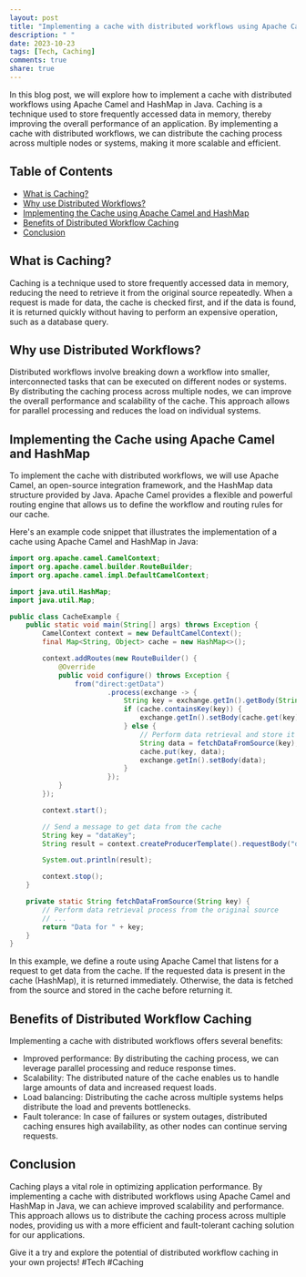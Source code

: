 ```yaml
---
layout: post
title: "Implementing a cache with distributed workflows using Apache Camel and HashMap in Java"
description: " "
date: 2023-10-23
tags: [Tech, Caching]
comments: true
share: true
---
```


In this blog post, we will explore how to implement a cache with distributed workflows using Apache Camel and HashMap in Java. Caching is a technique used to store frequently accessed data in memory, thereby improving the overall performance of an application. By implementing a cache with distributed workflows, we can distribute the caching process across multiple nodes or systems, making it more scalable and efficient.

## Table of Contents
- [What is Caching?](#what-is-caching)
- [Why use Distributed Workflows?](#why-use-distributed-workflows)
- [Implementing the Cache using Apache Camel and HashMap](#implementing-the-cache-using-apache-camel-and-hashmap)
- [Benefits of Distributed Workflow Caching](#benefits-of-distributed-workflow-caching)
- [Conclusion](#conclusion)

## What is Caching?
Caching is a technique used to store frequently accessed data in memory, reducing the need to retrieve it from the original source repeatedly. When a request is made for data, the cache is checked first, and if the data is found, it is returned quickly without having to perform an expensive operation, such as a database query.

## Why use Distributed Workflows?
Distributed workflows involve breaking down a workflow into smaller, interconnected tasks that can be executed on different nodes or systems. By distributing the caching process across multiple nodes, we can improve the overall performance and scalability of the cache. This approach allows for parallel processing and reduces the load on individual systems.

## Implementing the Cache using Apache Camel and HashMap
To implement the cache with distributed workflows, we will use Apache Camel, an open-source integration framework, and the HashMap data structure provided by Java. Apache Camel provides a flexible and powerful routing engine that allows us to define the workflow and routing rules for our cache.

Here's an example code snippet that illustrates the implementation of a cache using Apache Camel and HashMap in Java:

```java
import org.apache.camel.CamelContext;
import org.apache.camel.builder.RouteBuilder;
import org.apache.camel.impl.DefaultCamelContext;

import java.util.HashMap;
import java.util.Map;

public class CacheExample {
    public static void main(String[] args) throws Exception {
        CamelContext context = new DefaultCamelContext();
        final Map<String, Object> cache = new HashMap<>();

        context.addRoutes(new RouteBuilder() {
            @Override
            public void configure() throws Exception {
                from("direct:getData")
                        .process(exchange -> {
                            String key = exchange.getIn().getBody(String.class);
                            if (cache.containsKey(key)) {
                                exchange.getIn().setBody(cache.get(key));
                            } else {
                                // Perform data retrieval and store it in cache
                                String data = fetchDataFromSource(key);
                                cache.put(key, data);
                                exchange.getIn().setBody(data);
                            }
                        });
            }
        });

        context.start();

        // Send a message to get data from the cache
        String key = "dataKey";
        String result = context.createProducerTemplate().requestBody("direct:getData", key, String.class);

        System.out.println(result);

        context.stop();
    }

    private static String fetchDataFromSource(String key) {
        // Perform data retrieval process from the original source
        // ...
        return "Data for " + key;
    }
}
```

In this example, we define a route using Apache Camel that listens for a request to get data from the cache. If the requested data is present in the cache (HashMap), it is returned immediately. Otherwise, the data is fetched from the source and stored in the cache before returning it.

## Benefits of Distributed Workflow Caching
Implementing a cache with distributed workflows offers several benefits:
- Improved performance: By distributing the caching process, we can leverage parallel processing and reduce response times.
- Scalability: The distributed nature of the cache enables us to handle large amounts of data and increased request loads.
- Load balancing: Distributing the cache across multiple systems helps distribute the load and prevents bottlenecks.
- Fault tolerance: In case of failures or system outages, distributed caching ensures high availability, as other nodes can continue serving requests.

## Conclusion
Caching plays a vital role in optimizing application performance. By implementing a cache with distributed workflows using Apache Camel and HashMap in Java, we can achieve improved scalability and performance. This approach allows us to distribute the caching process across multiple nodes, providing us with a more efficient and fault-tolerant caching solution for our applications.

Give it a try and explore the potential of distributed workflow caching in your own projects!
#Tech #Caching